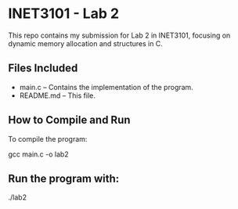 # INET3101 - Lab 2  

This repo contains my submission for Lab 2 in INET3101, focusing on dynamic memory allocation and structures in C.  

## Files Included  
- main.c – Contains the implementation of the program.  
- README.md – This file.  

## How to Compile and Run  
To compile the program:  

gcc main.c -o lab2

## Run the program with:  

./lab2
